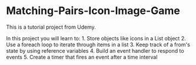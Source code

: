 # Matching-Pairs-Icon-Image-Game
This is a tutorial project from Udemy. 

In this project you will learn to:
    1.  Store objects like icons in a List object
    2.  Use a foreach loop to iterate through items in a list
    3.  Keep track of a from's state by using reference variables
    4.  Build an event handler to respond to events
    5.  Create a timer that fires an event after a time interval